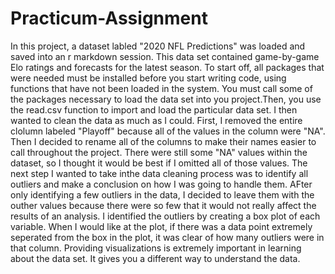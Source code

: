 # Practicum-Assignment

In this project, a dataset labled "2020 NFL Predictions" was loaded and saved into an r markdown session. This data set contained game-by-game Elo ratings and forecasts for the latest season. To start off, all packages that were needed must be installed before you start writing code, using functions that have not been loaded in the system. You must call some of the packages necessary to load the data set into you project.Then, you use the read.csv function to import and load the particular data set. I then wanted to clean the data as much as I could. First, I removed the entire clolumn labeled "Playoff" because all of the values in the column were "NA". Then I decided to rename all of the columns to make their names easier to call throughout the project. There were still some "NA" values within the dataset, so I thought it would be best if I omitted all of those values. The next step I wanted to take inthe data cleaning process was to identify all outliers and make a conclusion on how I was going to handle them. AFter only identifying a few outliers in the data, I decided to leave them with the outher values because there were so few that it would not really affect the results of an analysis. I identified the outliers by creating a box plot of each variable. When I would like at the plot, if there was a data point extremely seperated from the box in the plot, it was clear of how many outliers were in that column. Providing visualizations is extremely important in learning about the data set. It gives you a different way to understand the data. 
